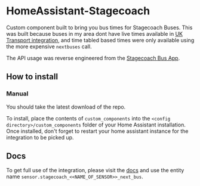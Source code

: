 # HomeAssistant-Stagecoach
Custom component built to bring you bus times for Stagecoach Buses. This was built because buses in my area dont have live times available in [UK Transport integration](https://www.home-assistant.io/integrations/uk_transport/), and time tabled based times were only available using the more expensive `nextbuses` call.

The API usage was reverse engineered from the [Stagecoach Bus App](https://play.google.com/store/apps/details?id=com.stagecoach.stagecoachbus).

## How to install
### Manual
You should take the latest download of the repo.

To install, place the contents of `custom_components` into the `<config directory>/custom_components` folder of your Home Assistant installation. Once installed, don't forget to restart your home assistant instance for the integration to be picked up.

## Docs

To get full use of the integration, please visit the [docs](https://bottlecapdave.github.io/HomeAssistant-FirstBus/) and use the entity name `sensor.stagecoach_<<NAME_OF_SENSOR>>_next_bus`.
